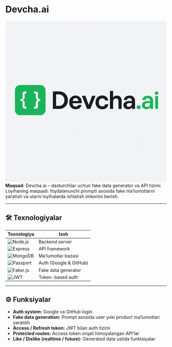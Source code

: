 # Devcha.ai

![Logo](./assets/logo.png)
**Maqsad:** Devcha.ai – dasturchilar uchun fake data generator va API tizimi.  
Loyihaning maqsadi: foydalanuvchi prompti asosida fake ma’lumotlarni yaratish va ularni loyihalarda ishlatish imkonini berish.

---

## 🛠️ Texnologiyalar

| Texnologiya                                                                                        | Izoh                   |
| -------------------------------------------------------------------------------------------------- | ---------------------- |
| ![Node.js](https://img.shields.io/badge/Node.js-339933?style=flat&logo=node.js&logoColor=white)    | Backend server         |
| ![Express](https://img.shields.io/badge/Express-000000?style=flat&logo=express&logoColor=white)    | API framework          |
| ![MongoDB](https://img.shields.io/badge/MongoDB-47A248?style=flat&logo=mongodb&logoColor=white)    | Ma’lumotlar bazasi     |
| ![Passport](https://img.shields.io/badge/Passport-34E3E3?style=flat&logo=passport&logoColor=white) | Auth (Google & GitHub) |
| ![Faker.js](https://img.shields.io/badge/Faker.js-F5A623?style=flat)                               | Fake data generator    |
| ![JWT](https://img.shields.io/badge/JWT-323330?style=flat&logo=json-web-tokens&logoColor=white)    | Token-based auth       |

---

## ⚙️ Funksiyalar

- **Auth system:** Google va GitHub login
- **Fake data generation:** Prompt asosida user yoki product ma’lumotlari yaratish
- **Access / Refresh token:** JWT bilan auth tizimi
- **Protected routes:** Access token orqali himoyalangan API’lar
- **Like / Dislike (realtime / future):** Generated data ustida funktsiyalar
